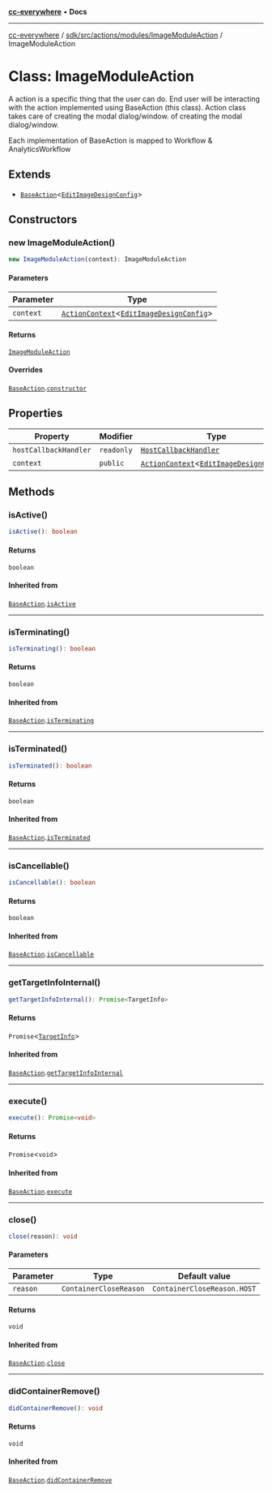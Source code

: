 [**cc-everywhere**](../../../../../../index.md) • **Docs**

***

[cc-everywhere](../../../../../../index.md) / [sdk/src/actions/modules/ImageModuleAction](../index.md) / ImageModuleAction

# Class: ImageModuleAction

A action is a specific thing that the user can do. End user will be interacting
with the action implemented using BaseAction (this class). Action class takes care
of creating the modal dialog/window.
of creating the modal dialog/window.

Each implementation of BaseAction is mapped to Workflow & AnalyticsWorkflow

## Extends

- [`BaseAction`](../../../BaseAction/classes/BaseAction.md)\<[`EditImageDesignConfig`](../../../../../../shared/src/types/module/DesignConfig.types/interfaces/EditImageDesignConfig.md)\>

## Constructors

### new ImageModuleAction()

```ts
new ImageModuleAction(context): ImageModuleAction
```

#### Parameters

| Parameter | Type |
| ------ | ------ |
| `context` | [`ActionContext`](../../../ActionContext/interfaces/ActionContext.md)\<[`EditImageDesignConfig`](../../../../../../shared/src/types/module/DesignConfig.types/interfaces/EditImageDesignConfig.md)\> |

#### Returns

[`ImageModuleAction`](ImageModuleAction.md)

#### Overrides

[`BaseAction`](../../../BaseAction/classes/BaseAction.md).[`constructor`](../../../BaseAction/classes/BaseAction.md#constructors)

## Properties

| Property | Modifier | Type | Inherited from |
| ------ | ------ | ------ | ------ |
| `hostCallbackHandler` | `readonly` | [`HostCallbackHandler`](../../../../host/HostCallbackHandler/classes/HostCallbackHandler.md) | [`BaseAction`](../../../BaseAction/classes/BaseAction.md).`hostCallbackHandler` |
| `context` | `public` | [`ActionContext`](../../../ActionContext/interfaces/ActionContext.md)\<[`EditImageDesignConfig`](../../../../../../shared/src/types/module/DesignConfig.types/interfaces/EditImageDesignConfig.md)\> | [`BaseAction`](../../../BaseAction/classes/BaseAction.md).`context` |

## Methods

### isActive()

```ts
isActive(): boolean
```

#### Returns

`boolean`

#### Inherited from

[`BaseAction`](../../../BaseAction/classes/BaseAction.md).[`isActive`](../../../BaseAction/classes/BaseAction.md#isactive)

***

### isTerminating()

```ts
isTerminating(): boolean
```

#### Returns

`boolean`

#### Inherited from

[`BaseAction`](../../../BaseAction/classes/BaseAction.md).[`isTerminating`](../../../BaseAction/classes/BaseAction.md#isterminating)

***

### isTerminated()

```ts
isTerminated(): boolean
```

#### Returns

`boolean`

#### Inherited from

[`BaseAction`](../../../BaseAction/classes/BaseAction.md).[`isTerminated`](../../../BaseAction/classes/BaseAction.md#isterminated)

***

### isCancellable()

```ts
isCancellable(): boolean
```

#### Returns

`boolean`

#### Inherited from

[`BaseAction`](../../../BaseAction/classes/BaseAction.md).[`isCancellable`](../../../BaseAction/classes/BaseAction.md#iscancellable)

***

### getTargetInfoInternal()

```ts
getTargetInfoInternal(): Promise<TargetInfo>
```

#### Returns

`Promise`\<[`TargetInfo`](../../../../../../shared/src/types/TargetInfo.types/interfaces/TargetInfo.md)\>

#### Inherited from

[`BaseAction`](../../../BaseAction/classes/BaseAction.md).[`getTargetInfoInternal`](../../../BaseAction/classes/BaseAction.md#gettargetinfointernal)

***

### execute()

```ts
execute(): Promise<void>
```

#### Returns

`Promise`\<`void`\>

#### Inherited from

[`BaseAction`](../../../BaseAction/classes/BaseAction.md).[`execute`](../../../BaseAction/classes/BaseAction.md#execute)

***

### close()

```ts
close(reason): void
```

#### Parameters

| Parameter | Type | Default value |
| ------ | ------ | ------ |
| `reason` | `ContainerCloseReason` | `ContainerCloseReason.HOST` |

#### Returns

`void`

#### Inherited from

[`BaseAction`](../../../BaseAction/classes/BaseAction.md).[`close`](../../../BaseAction/classes/BaseAction.md#close)

***

### didContainerRemove()

```ts
didContainerRemove(): void
```

#### Returns

`void`

#### Inherited from

[`BaseAction`](../../../BaseAction/classes/BaseAction.md).[`didContainerRemove`](../../../BaseAction/classes/BaseAction.md#didcontainerremove)
